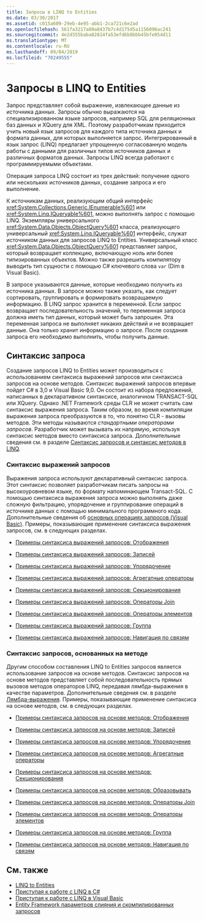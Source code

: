 ```yaml
---
title: Запросы в LINQ to Entities
ms.date: 03/30/2017
ms.assetid: c015a609-29eb-4e95-abb1-2ca721c6e2ad
ms.openlocfilehash: 561fa3217a80a8437b7c4d175d5a1156096ac241
ms.sourcegitcommit: 4e2d355baba82814fa53efd6b8bbb45bfe054d11
ms.translationtype: MT
ms.contentlocale: ru-RU
ms.lasthandoff: 09/04/2019
ms.locfileid: "70249555"
---
```

# <a name="queries-in-linq-to-entities"></a>Запросы в LINQ to Entities
Запрос представляет собой выражение, извлекающее данные из источника данных. Запросы обычно выражаются на специализированном языке запросов, например SQL для реляционных баз данных и XQuery для XML. Поэтому разработчикам приходится учить новый язык запросов для каждого типа источника данных и формата данных, для которых выполняется запрос. Интегрированный в язык запрос (LINQ) предлагает упрощенную согласованную модель работы с данными для различных типов источников данных и различных форматов данных. Запросы LINQ всегда работают с программируемыми объектами.  
  
 Операция запроса LINQ состоит из трех действий: получение одного или нескольких источников данных, создание запроса и его выполнение.  
  
 К источникам данных, реализующим общий интерфейс <xref:System.Collections.Generic.IEnumerable%601> или <xref:System.Linq.IQueryable%601>, можно выполнять запрос с помощью LINQ. Экземпляры универсального <xref:System.Data.Objects.ObjectQuery%601> класса, реализующего универсальный <xref:System.Linq.IQueryable%601> интерфейс, служат источником данных для запросов LINQ to Entities. Универсальный класс <xref:System.Data.Objects.ObjectQuery%601> представляет запрос, который возвращает коллекцию, включающую ноль или более типизированных объектов. Можно также разрешить компилятору выводить тип сущности с помощью C# ключевого слова `var` (Dim в Visual Basic).  
  
 В запросе указываются данные, которые необходимо получить из источника данных. В запросе можно также указать, как следует сортировать, группировать и формировать возвращаемую информацию. В LINQ запрос хранится в переменной. Если запрос возвращает последовательность значений, то переменная запроса должна иметь тип данных, который может быть запрошен. Эта переменная запроса не выполняет никаких действий и не возвращает данные. Она только хранит информацию о запросе. После создания запроса его необходимо выполнить, чтобы получить данные.  
  
## <a name="query-syntax"></a>Синтаксис запроса  
 Создание запросов LINQ to Entities может производиться с использованием синтаксиса выражений запросов или синтаксиса запросов на основе методов. Синтаксис выражений запросов впервые пойдет C# в 3,0 и Visual Basic 9,0. Он состоит из набора предложений, написанных в декларативном синтаксисе, аналогичном TRANSACT-SQL или XQuery. Однако .NET Framework среды CLR не может считать сам синтаксис выражения запроса. Таким образом, во время компиляции выражения запроса преобразуются в то, что понятно CLR - вызовы методов. Эти методы называются *стандартными операторами запросов*. Разработчик может вызывать их напрямую, используя синтаксис методов вместо синтаксиса запроса. Дополнительные сведения см. в разделе [Синтаксис запросов и синтаксис методов в LINQ](../../../../../csharp/programming-guide/concepts/linq/query-syntax-and-method-syntax-in-linq.md).  
  
### <a name="query-expression-syntax"></a>Синтаксис выражений запросов  
 Выражения запроса используют декларативный синтаксис запроса. Этот синтаксис позволяет разработчикам писать запросы на высокоуровневом языке, по формату напоминающем Transact-SQL. С помощью синтаксиса выражения запроса можно выполнять даже сложную фильтрацию, упорядочение и группирование операций в источнике данных с помощью минимального программного кода. Дополнительные сведения об [основных операциях запросов (Visual Basic)](../../../../../visual-basic/programming-guide/concepts/linq/basic-query-operations.md). Примеры, показывающие применение синтаксиса выражения запросов, см. в следующих разделах.  
  
- [Примеры синтаксиса выражений запросов: Отображения](query-expression-syntax-examples-projection.md)  
  
- [Примеры синтаксиса выражений запросов: Записей](query-expression-syntax-examples-filtering.md)  
  
- [Примеры синтаксиса выражений запросов: Упорядочение](query-expression-syntax-examples-ordering.md)  
  
- [Примеры синтаксиса выражений запросов: Агрегатные операторы](query-expression-syntax-examples-aggregate-operators.md)  
  
- [Примеры синтаксиса выражений запросов: Секционирования](query-expression-syntax-examples-partitioning.md)  
  
- [Примеры синтаксиса выражений запросов: Операторы Join](query-expression-syntax-examples-join-operators.md)  
  
- [Примеры синтаксиса выражений запросов: Операторы элементов](query-expression-syntax-examples-element-operators.md)  
  
- [Примеры синтаксиса выражений запросов: Группа](query-expression-syntax-examples-grouping.md)  
  
- [Примеры синтаксиса выражений запросов: Навигация по связям](query-expression-syntax-examples-navigating-relationships.md)  
  
### <a name="method-based-query-syntax"></a>Синтаксис запросов, основанных на методе  
 Другим способом составления LINQ to Entities запросов является использование запросов на основе методов. Синтаксис запросов на основе методов представляет собой последовательность прямых вызовов методов операторов LINQ, передавая лямбда-выражения в качестве параметров. Дополнительные сведения см. в разделе [Лямбда-выражения](../../../../../csharp/programming-guide/statements-expressions-operators/lambda-expressions.md). Примеры, показывающие применение синтаксиса на основе методов, см. в следующих разделах.  
  
- [Примеры синтаксиса запросов на основе методов: Отображения](method-based-query-syntax-examples-projection.md)  
  
- [Примеры синтаксиса запросов на основе методов: Записей](method-based-query-syntax-examples-filtering.md)  
  
- [Примеры синтаксиса запросов на основе методов: Упорядочение](method-based-query-syntax-examples-ordering.md)  
  
- [Примеры синтаксиса запросов на основе методов: Агрегатные операторы](method-based-query-syntax-examples-aggregate-operators.md)  
  
- [Примеры синтаксиса запросов на основе методов: Секционирования](method-based-query-syntax-examples-partitioning.md)  
  
- [Примеры синтаксиса запросов на основе методов: Образовывать](method-based-query-syntax-examples-conversion.md)  
  
- [Примеры синтаксиса запросов на основе методов: Операторы Join](method-based-query-syntax-examples-join-operators.md)  
  
- [Примеры синтаксиса запросов на основе методов: Операторы элементов](method-based-query-syntax-examples-element-operators.md)  
  
- [Примеры синтаксиса запросов на основе методов: Группа](method-based-query-syntax-examples-grouping.md)  
  
- [Примеры синтаксиса запросов на основе методов: Навигация по связям](method-based-query-syntax-examples-navigating-relationships.md)  
  
## <a name="see-also"></a>См. также

- [LINQ to Entities](linq-to-entities.md)
- [Приступая к работе с LINQ в C#](../../../../../csharp/programming-guide/concepts/linq/getting-started-with-linq.md)
- [Приступая к работе с LINQ в Visual Basic](../../../../../visual-basic/programming-guide/concepts/linq/getting-started-with-linq.md)
- [Entity Framework параметров слияния и скомпилированных запросов](https://go.microsoft.com/fwlink/?LinkId=199591)
